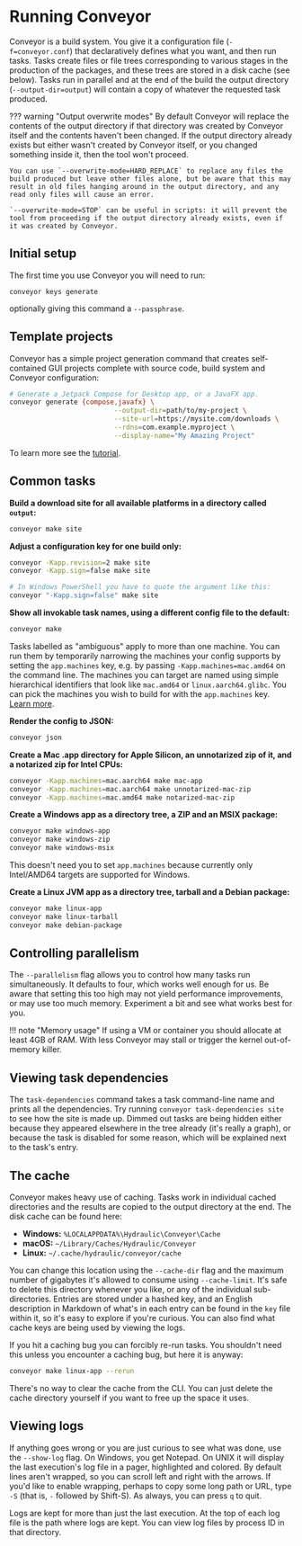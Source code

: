 # Running Conveyor

Conveyor is a build system. You give it a configuration file (`-f=conveyor.conf`) that declaratively defines what you want, and then run tasks. Tasks create files or file trees corresponding to various stages in the production of the packages, and these trees are stored in a disk cache (see below). Tasks run in parallel and at the end of the build the output directory (`--output-dir=output`) will contain a copy of whatever the requested task produced.

??? warning "Output overwrite modes"
    By default Conveyor will replace the contents of the output directory if that directory was created by Conveyor itself and the contents haven't been changed. If the output directory already exists but either wasn't created by Conveyor itself, or you changed something inside it, then the tool won't proceed.
    
    You can use `--overwrite-mode=HARD_REPLACE` to replace any files the build produced but leave other files alone, but be aware that this may result in old files hanging around in the output directory, and any read only files will cause an error.
    
    `--overwrite-mode=STOP` can be useful in scripts: it will prevent the tool from proceeding if the output directory already exists, even if it was created by Conveyor.

## Initial setup

The first time you use Conveyor you will need to run:

```
conveyor keys generate
```

optionally giving this command a `--passphrase`.

## Template projects

Conveyor has a simple project generation command that creates self-contained GUI projects complete with source code, build system and Conveyor configuration:

````sh
# Generate a Jetpack Compose for Desktop app, or a JavaFX app.
conveyor generate {compose,javafx} \
                          --output-dir=path/to/my-project \
                          --site-url=https://mysite.com/downloads \
                          --rdns=com.example.myproject \
                          --display-name="My Amazing Project"
````

To learn more see the [tutorial](tutorial.md).

## Common tasks

**Build a download site for all available platforms in a directory called `output`:**

```bash
conveyor make site
```

**Adjust a configuration key for one build only:**

```bash
conveyor -Kapp.revision=2 make site
conveyor -Kapp.sign=false make site

# In Windows PowerShell you have to quote the argument like this:
conveyor "-Kapp.sign=false" make site
```

**Show all invokable task names, using a different config file to the default:**

```bash
conveyor make
```

Tasks labelled as "ambiguous" apply to more than one machine. You can run them by temporarily narrowing the machines your config supports by setting the `app.machines` key, e.g. by passing `-Kapp.machines=mac.amd64` on the command line.  The machines you can target are named using simple hierarchical identifiers that look like `mac.amd64` or `linux.aarch64.glibc`. You can pick the machines you wish to build for with the `app.machines` key. [Learn more](configs/index.md#machines).

**Render the config to JSON:**

```bash
conveyor json
```

**Create a Mac .app directory for Apple Silicon, an unnotarized zip of it, and a notarized zip for Intel CPUs:**

```bash
conveyor -Kapp.machines=mac.aarch64 make mac-app
conveyor -Kapp.machines=mac.aarch64 make unnotarized-mac-zip
conveyor -Kapp.machines=mac.amd64 make notarized-mac-zip
```

**Create a Windows app as a directory tree, a ZIP and an MSIX package:** 

```bash
conveyor make windows-app
conveyor make windows-zip
conveyor make windows-msix
```

This doesn't need you to set `app.machines` because currently only Intel/AMD64 targets are supported for Windows.

**Create a Linux JVM app as a directory tree, tarball and a Debian package:**

```bash
conveyor make linux-app
conveyor make linux-tarball
conveyor make debian-package
```

## Controlling parallelism

The `--parallelism` flag allows you to control how many tasks run simultaneously. It defaults to four, which works well enough for us. Be aware that setting this too high may not yield performance improvements, or may use too much memory. Experiment a bit and see what works best for you. 

!!! note "Memory usage"
    If using a VM or container you should allocate at least 4GB of RAM. With less Conveyor may stall or trigger the kernel out-of-memory killer.

## Viewing task dependencies

The `task-dependencies` command takes a task command-line name and prints all the dependencies. Try running `conveyor task-dependencies site` to see how the site is made up. Dimmed out tasks are being hidden either because they appeared elsewhere in the tree already (it's really a graph), or because the task is disabled for some reason, which will be explained next to the task's entry.

## The cache

Conveyor makes heavy use of caching. Tasks work in individual cached directories and the results are copied to the output directory at the end. The disk cache can be found here:

* **Windows:**  `%LOCALAPPDATA%\Hydraulic\Conveyor\Cache`
* **macOS:** `~/Library/Caches/Hydraulic/Conveyor`
* **Linux:** `~/.cache/hydraulic/conveyor/cache`

You can change this location using the `--cache-dir` flag and the maximum number of gigabytes it's allowed to consume using `--cache-limit`. It's safe to delete this directory whenever you like, or any of the individual sub-directories. Entries are stored under a hashed key, and an English description in Markdown of what's in each entry can be found in the `key` file within it, so it's easy to explore if you're curious. You can also find what cache keys are being used by viewing the logs.

If you hit a caching bug you can forcibly re-run tasks. You shouldn't need this unless you encounter a caching bug, but here it is anyway:

```bash
conveyor make linux-app --rerun
```

There's no way to clear the cache from the CLI. You can just delete the cache directory yourself if you want to free up the space it uses.

## Viewing logs

If anything goes wrong or you are just curious to see what was done, use the `--show-log` flag. On Windows, you get Notepad. On UNIX it will display the last execution's log file in a pager, highlighted and colored. By default lines aren't wrapped, so you can scroll left and right with the arrows. If you'd like to enable wrapping, perhaps to copy some long path or URL, type `-S` (that is, `-` followed by Shift-S). As always, you can press `q` to quit.

Logs are kept for more than just the last execution. At the top of each log file is the path where logs are kept. You can view log files by process ID in that directory.
